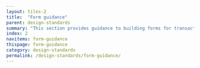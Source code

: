 ```yaml
---
layout: tiles-2
title:  "Form guidance"
parent: design-standards
summary: "This section provides guidance to building forms for transactional online services."
index: 2
navitems: form-guidance
thispage: form-guidance
category: design-standards
permalink: /design-standards/form-guidance/
---
```

